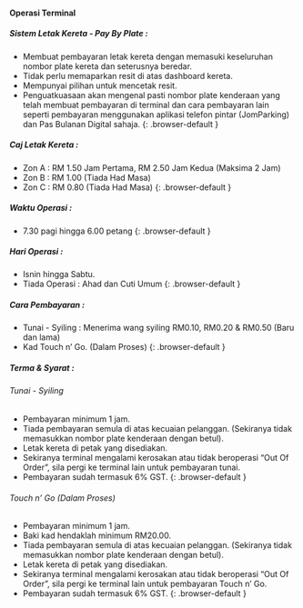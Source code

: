 #### Operasi Terminal

##### Sistem Letak Kereta - Pay By Plate :
- Membuat pembayaran letak kereta dengan memasuki keseluruhan nombor plate kereta dan seterusnya beredar.
- Tidak perlu memaparkan resit di atas dashboard kereta.
- Mempunyai pilihan untuk mencetak resit.
- Penguatkuasaan akan mengenal pasti nombor plate kenderaan yang telah membuat pembayaran di terminal dan cara pembayaran lain seperti pembayaran menggunakan aplikasi telefon pintar (JomParking) dan Pas Bulanan Digital sahaja.
{: .browser-default }

##### Caj Letak Kereta :
- Zon A : RM 1.50 Jam Pertama, RM 2.50 Jam Kedua (Maksima 2 Jam)
- Zon B : RM 1.00 (Tiada Had Masa)
- Zon C : RM 0.80 (Tiada Had Masa)
{: .browser-default }

##### Waktu Operasi :
- 7.30 pagi hingga 6.00 petang
{: .browser-default }

##### Hari Operasi :
- Isnin hingga Sabtu.
- Tiada Operasi : Ahad dan Cuti Umum
{: .browser-default }

##### Cara Pembayaran :
- Tunai - Syiling : Menerima wang syiling RM0.10, RM0.20 & RM0.50 (Baru dan lama)
- Kad Touch n’ Go. (Dalam Proses)
{: .browser-default }

##### Terma & Syarat :
###### Tunai - Syiling
* Pembayaran minimum 1 jam.
* Tiada pembayaran semula di atas kecuaian pelanggan. (Sekiranya tidak memasukkan nombor plate kenderaan dengan betul).
* Letak kereta di petak yang disediakan.
* Sekiranya terminal mengalami kerosakan atau tidak beroperasi “Out Of Order”, sila pergi ke terminal lain untuk pembayaran tunai.
* Pembayaran sudah termasuk 6% GST.
{: .browser-default }

###### Touch n’ Go (Dalam Proses)
* Pembayaran minimum 1 jam.
* Baki kad hendaklah minimum RM20.00.
* Tiada pembayaran semula di atas kecuaian pelanggan. (Sekiranya tidak memasukkan nombor plate kenderaan dengan betul).
* Letak kereta di petak yang disediakan.
* Sekiranya terminal mengalami kerosakan atau tidak beroperasi “Out Of Order”, sila pergi ke terminal lain untuk pembayaran Touch n’ Go.
* Pembayaran sudah termasuk 6% GST.
{: .browser-default }

